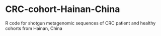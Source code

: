 # CRC-cohort-Hainan-China
R code for shotgun metagenomic sequences of CRC patient and healthy cohorts from Hainan, China
